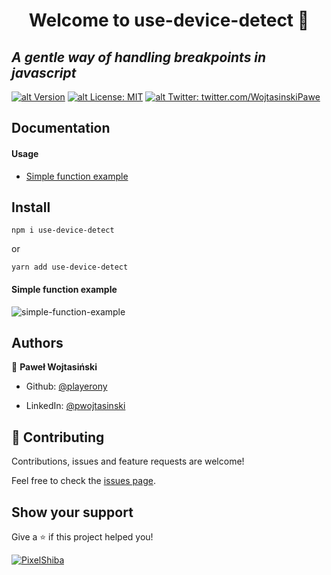 # <center> Welcome to use-device-detect 👋 </center>

## _A gentle way of handling breakpoints in javascript_

[![alt Version](https://img.shields.io/npm/v/use-device-detect?color=blue)](https://www.npmjs.com/package/use-device-detect) [![alt License: MIT](https://img.shields.io/badge/License-MIT-yellow.svg)](#)
[![alt Twitter: twitter.com/WojtasinskiPawe](https://img.shields.io/twitter/follow/WojtasinskiPawe.svg?style=social)](https://twitter.com/WojtasinskiPawe)

## Documentation

#### Usage

- [Simple function example](#simple-function-example)

## Install

`npm i use-device-detect`

or

`yarn add use-device-detect`

#### Simple function example

![simple-function-example](https://i.imgur.com/aFdxCcL.png)

## Authors

👤 **Paweł Wojtasiński**

- Github: [@playerony](https://github.com/playerony)

- LinkedIn: [@pwojtasinski](https://www.linkedin.com/in/pwojtasinski)

## [](https://github.com/funtal/use-device-detect#-contributing)🤝 Contributing

Contributions, issues and feature requests are welcome!

Feel free to check the [issues page](https://github.com/funtal/use-device-detect/issues).

## Show your support

Give a ⭐️ if this project helped you!

[![PixelShiba](https://emoji.gg/assets/emoji/5344-pixelshiba.gif)](https://emoji.gg/emoji/5344-pixelshiba)
